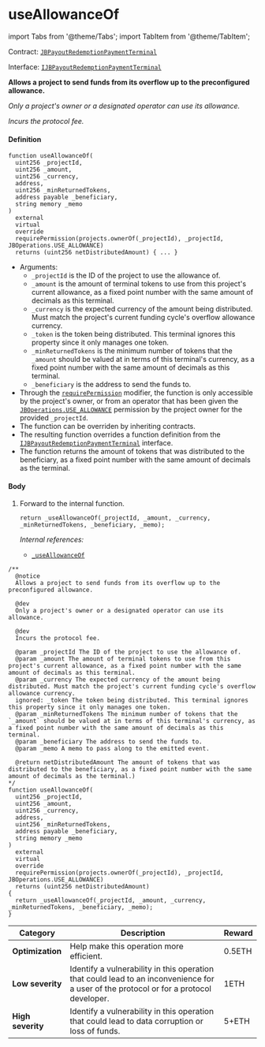 # useAllowanceOf

import Tabs from '@theme/Tabs';
import TabItem from '@theme/TabItem';

Contract: [`JBPayoutRedemptionPaymentTerminal`](/api/contracts/or-abstract/jbpayoutredemptionpaymentterminal/README.md)​‌

Interface: [`IJBPayoutRedemptionPaymentTerminal`](/api/interfaces/ijbpayoutredemptionpaymentterminal.md)

<Tabs>
<TabItem value="Step by step" label="Step by step">

**Allows a project to send funds from its overflow up to the preconfigured allowance.**

_Only a project's owner or a designated operator can use its allowance._

_Incurs the protocol fee._

#### Definition

```
function useAllowanceOf(
  uint256 _projectId,
  uint256 _amount,
  uint256 _currency,
  address,
  uint256 _minReturnedTokens,
  address payable _beneficiary,
  string memory _memo
)
  external
  virtual
  override
  requirePermission(projects.ownerOf(_projectId), _projectId, JBOperations.USE_ALLOWANCE)
  returns (uint256 netDistributedAmount) { ... }
```

* Arguments:
  * `_projectId` is the ID of the project to use the allowance of.
  * `_amount` is the amount of terminal tokens to use from this project's current allowance, as a fixed point number with the same amount of decimals as this terminal.
  * `_currency` is the expected currency of the amount being distributed. Must match the project's current funding cycle's overflow allowance currency.
  * `_token` is the token being distributed. This terminal ignores this property since it only manages one token. 
  * `_minReturnedTokens` is the minimum number of tokens that the `_amount` should be valued at in terms of this terminal's currency, as a fixed point number with the same amount of decimals as this terminal.
  * `_beneficiary` is the address to send the funds to.
* Through the [`requirePermission`](/api/contracts/or-abstract/jboperatable/modifiers/requirepermission.md) modifier, the function is only accessible by the project's owner, or from an operator that has been given the [`JBOperations.USE_ALLOWANCE`](/api/libraries/jboperations.md) permission by the project owner for the provided `_projectId`.
* The function can be overriden by inheriting contracts.
* The resulting function overrides a function definition from the [`IJBPayoutRedemptionPaymentTerminal`](/api/interfaces/ijbpayoutredemptionpaymentterminal.md) interface.
* The function returns the amount of tokens that was distributed to the beneficiary, as a fixed point number with the same amount of decimals as the terminal.

#### Body

1.  Forward to the internal function.

    ```
    return _useAllowanceOf(_projectId, _amount, _currency, _minReturnedTokens, _beneficiary, _memo);
    ```

    _Internal references:_

    * [`_useAllowanceOf`](/api/contracts/or-abstract/jbpayoutredemptionpaymentterminal/write/-_useallowanceof.md)


</TabItem>

<TabItem value="Code" label="Code">

```
/**
  @notice
  Allows a project to send funds from its overflow up to the preconfigured allowance.

  @dev
  Only a project's owner or a designated operator can use its allowance.
  
  @dev
  Incurs the protocol fee.

  @param _projectId The ID of the project to use the allowance of.
  @param _amount The amount of terminal tokens to use from this project's current allowance, as a fixed point number with the same amount of decimals as this terminal.
  @param _currency The expected currency of the amount being distributed. Must match the project's current funding cycle's overflow allowance currency.
  ignored: _token The token being distributed. This terminal ignores this property since it only manages one token. 
  @param _minReturnedTokens The minimum number of tokens that the `_amount` should be valued at in terms of this terminal's currency, as a fixed point number with the same amount of decimals as this terminal.
  @param _beneficiary The address to send the funds to.
  @param _memo A memo to pass along to the emitted event.

  @return netDistributedAmount The amount of tokens that was distributed to the beneficiary, as a fixed point number with the same amount of decimals as the terminal.)
*/
function useAllowanceOf(
  uint256 _projectId,
  uint256 _amount,
  uint256 _currency,
  address, 
  uint256 _minReturnedTokens,
  address payable _beneficiary,
  string memory _memo
)
  external
  virtual
  override
  requirePermission(projects.ownerOf(_projectId), _projectId, JBOperations.USE_ALLOWANCE)
  returns (uint256 netDistributedAmount)
{
  return _useAllowanceOf(_projectId, _amount, _currency, _minReturnedTokens, _beneficiary, _memo);
}
```

</TabItem>

<TabItem value="Bug bounty" label="Bug bounty">

| Category          | Description                                                                                                                            | Reward |
| ----------------- | -------------------------------------------------------------------------------------------------------------------------------------- | ------ |
| **Optimization**  | Help make this operation more efficient.                                                                                               | 0.5ETH |
| **Low severity**  | Identify a vulnerability in this operation that could lead to an inconvenience for a user of the protocol or for a protocol developer. | 1ETH   |
| **High severity** | Identify a vulnerability in this operation that could lead to data corruption or loss of funds.                                        | 5+ETH  |

</TabItem>
</Tabs>
